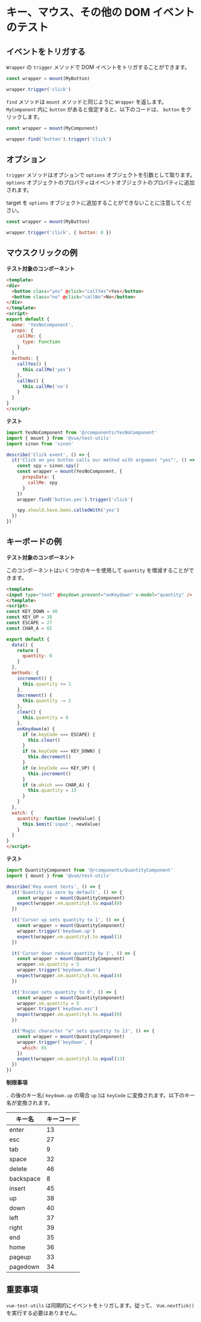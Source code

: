 # キー、マウス、その他の DOM イベントのテスト

## イベントをトリガする

`Wrapper` の `trigger` メソッドで DOM イベントをトリガすることができます。

```js
const wrapper = mount(MyButton)

wrapper.trigger('click')
```

`find` メソッドは `mount` メソッドと同じように `Wrapper` を返します。 `MyComponent` 内に `button` があると仮定すると、以下のコードは、 `button` をクリックします。

```js
const wrapper = mount(MyComponent)

wrapper.find('button').trigger('click')
```

## オプション

`trigger` メソッドはオプションで `options` オブジェクトを引数として取ります。`options` オブジェクトのプロパティはイベントオブジェクトのプロパティに追加されます。

target を `options` オブジェクトに追加することができないことに注意してください。

```js
const wrapper = mount(MyButton)

wrapper.trigger('click', { button: 0 })
```


## マウスクリックの例

**テスト対象のコンポーネント**

```html
<template>
<div>
  <button class="yes" @click="callYes">Yes</button>
  <button class="no" @click="callNo">No</button>
</div>
</template>
<script>
export default {
  name: 'YesNoComponent',
  props: {
    callMe: {
      type: Function
    }
  },
  methods: {
    callYes() {
      this.callMe('yes')
    },
    callNo() {
      this.callMe('no')
    }
  }
}
</script>

```

**テスト**

```js
import YesNoComponent from '@/components/YesNoComponent'
import { mount } from '@vue/test-utils'
import sinon from 'sinon'

describe('Click event', () => {
  it('Click on yes button calls our method with argument "yes"', () => {
    const spy = sinon.spy()
    const wrapper = mount(YesNoComponent, {
      propsData: {
        callMe: spy
      }
    })
    wrapper.find('button.yes').trigger('click')

    spy.should.have.been.calledWith('yes')
  })
})
```

## キーボードの例

**テスト対象のコンポーネント**

このコンポーネントはいくつかのキーを使用して `quantity` を増減することができます。

```html
<template>
<input type="text" @keydown.prevent="onKeydown" v-model="quantity" />
</template>
<script>
const KEY_DOWN = 40
const KEY_UP = 38
const ESCAPE = 27
const CHAR_A = 65

export default {
  data() {
    return {
      quantity: 0
    }
  },
  methods: {
    increment() {
      this.quantity += 1
    },
    decrement() {
      this.quantity -= 1
    },
    clear() {
      this.quantity = 0
    },
    onKeydown(e) {
      if (e.keyCode === ESCAPE) {
        this.clear()
      }
      if (e.keyCode === KEY_DOWN) {
        this.decrement()
      }
      if (e.keyCode === KEY_UP) {
        this.increment()
      }
      if (e.which === CHAR_A) {
        this.quantity = 13
      }
    }
  },
  watch: {
    quantity: function (newValue) {
      this.$emit('input', newValue)
    }
  }
}
</script>

```

**テスト**

```js
import QuantityComponent from '@/components/QuantityComponent'
import { mount } from '@vue/test-utils'

describe('Key event tests', () => {
  it('Quantity is zero by default', () => {
    const wrapper = mount(QuantityComponent)
    expect(wrapper.vm.quantity).to.equal(0)
  })

  it('Cursor up sets quantity to 1', () => {
    const wrapper = mount(QuantityComponent)
    wrapper.trigger('keydown.up')
    expect(wrapper.vm.quantity).to.equal(1)
  })

  it('Cursor down reduce quantity by 1', () => {
    const wrapper = mount(QuantityComponent)
    wrapper.vm.quantity = 5
    wrapper.trigger('keydown.down')
    expect(wrapper.vm.quantity).to.equal(4)
  })

  it('Escape sets quantity to 0', () => {
    const wrapper = mount(QuantityComponent)
    wrapper.vm.quantity = 5
    wrapper.trigger('keydown.esc')
    expect(wrapper.vm.quantity).to.equal(0)
  })

  it('Magic character "a" sets quantity to 13', () => {
    const wrapper = mount(QuantityComponent)
    wrapper.trigger('keydown', {
      which: 65
    })
    expect(wrapper.vm.quantity).to.equal(13)
  })
})

```

**制限事項**

`.` の後のキー名( `keydown.up` の場合 `up` )は `keyCode` に変換されます。以下のキー名が変換されます。

| キー名 | キーコード |
| --- | --- |
| enter | 13 |
| esc | 27 |
| tab | 9 |
| space | 32 |
| delete | 46 |
| backspace | 8 |
| insert | 45 |
| up | 38 |
| down | 40 |
| left | 37 |
| right | 39 |
| end | 35 |
| home | 36 |
| pageup | 33 |
| pagedown | 34 |

## 重要事項

`vue-test-utils` は同期的にイベントをトリガします。従って、 `Vue.nextTick()` を実行する必要はありません。
